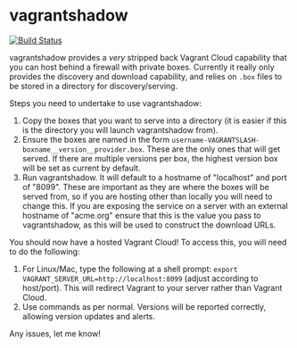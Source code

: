 vagrantshadow 
=============

[![Build Status](https://circleci.com/gh/BenPhegan/vagrantshadow.svg?style=svg)](https://circleci.com/gh/BenPhegan/vagrantshadow)

vagrantshadow provides a _very_ stripped back Vagrant Cloud capability that you can host behind a firewall with private boxes.  Currently it really only provides the discovery and download capability, and relies on `.box` files to be stored in a directory for discovery/serving.

Steps you need to undertake to use vagrantshadow:

1. Copy the boxes that you want to serve into a directory (it is easier if this is the directory you will launch vagrantshadow from).
1. Ensure the boxes are named in the form `username-VAGRANTSLASH-boxname__version__provider.box`.  These are the only ones that will get served.  If there are multiple versions per box, the highest version box will be set as current by default.
1. Run vagrantshadow.  It will default to a hostname of "localhost" and port of "8099".  These are important as they are where the boxes will be served from, so if you are hosting other than locally you will need to change this.  If you are exposing the service on a server with an external hostname of "acme.org" ensure that this is the value you pass to vagrantshadow, as this will be used to construct the download URLs.

You should now have a hosted Vagrant Cloud!  To access this, you will need to do the following:

1. For Linux/Mac, type the following at a shell prompt: `export VAGRANT_SERVER_URL=http://localhost:8099` (adjust according to host/port).  This will redirect Vagrant to your server rather than Vagrant Cloud.
1. Use commands as per normal.  Versions will be reported correctly, allowing version updates and alerts.

Any issues, let me know!
